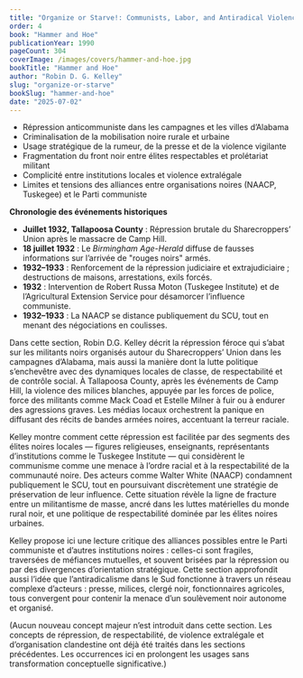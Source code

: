 ```yaml
---
title: "Organize or Starve!: Communists, Labor, and Antiradical Violence"
order: 4
book: "Hammer and Hoe"
publicationYear: 1990
pageCount: 304
coverImage: /images/covers/hammer-and-hoe.jpg
bookTitle: "Hammer and Hoe"
author: "Robin D. G. Kelley"
slug: "organize-or-starve"
bookSlug: "hammer-and-hoe"
date: "2025-07-02"
---
```


<!--themes:start-->
- Répression anticommuniste dans les campagnes et les villes d’Alabama  
- Criminalisation de la mobilisation noire rurale et urbaine  
- Usage stratégique de la rumeur, de la presse et de la violence vigilante  
- Fragmentation du front noir entre élites respectables et prolétariat militant  
- Complicité entre institutions locales et violence extralégale  
- Limites et tensions des alliances entre organisations noires (NAACP, Tuskegee) et le Parti communiste  

**Chronologie des événements historiques**

- **Juillet 1932, Tallapoosa County** : Répression brutale du Sharecroppers’ Union après le massacre de Camp Hill.  
- **18 juillet 1932** : Le *Birmingham Age-Herald* diffuse de fausses informations sur l’arrivée de "rouges noirs" armés.  
- **1932–1933** : Renforcement de la répression judiciaire et extrajudiciaire ; destructions de maisons, arrestations, exils forcés.  
- **1932** : Intervention de Robert Russa Moton (Tuskegee Institute) et de l’Agricultural Extension Service pour désamorcer l’influence communiste.  
- **1932–1933** : La NAACP se distance publiquement du SCU, tout en menant des négociations en coulisses.
<!--themes:end-->

<!--summary:start-->
Dans cette section, Robin D.G. Kelley décrit la répression féroce qui s’abat sur les militants noirs organisés autour du Sharecroppers’ Union dans les campagnes d’Alabama, mais aussi la manière dont la lutte politique s’enchevêtre avec des dynamiques locales de classe, de respectabilité et de contrôle social. À Tallapoosa County, après les événements de Camp Hill, la violence des milices blanches, appuyée par les forces de police, force des militants comme Mack Coad et Estelle Milner à fuir ou à endurer des agressions graves. Les médias locaux orchestrent la panique en diffusant des récits de bandes armées noires, accentuant la terreur raciale.

Kelley montre comment cette répression est facilitée par des segments des élites noires locales — figures religieuses, enseignants, représentants d’institutions comme le Tuskegee Institute — qui considèrent le communisme comme une menace à l’ordre racial et à la respectabilité de la communauté noire. Des acteurs comme Walter White (NAACP) condamnent publiquement le SCU, tout en poursuivant discrètement une stratégie de préservation de leur influence. Cette situation révèle la ligne de fracture entre un militantisme de masse, ancré dans les luttes matérielles du monde rural noir, et une politique de respectabilité dominée par les élites noires urbaines.

Kelley propose ici une lecture critique des alliances possibles entre le Parti communiste et d’autres institutions noires : celles-ci sont fragiles, traversées de méfiances mutuelles, et souvent brisées par la répression ou par des divergences d’orientation stratégique. Cette section approfondit aussi l’idée que l’antiradicalisme dans le Sud fonctionne à travers un réseau complexe d’acteurs : presse, milices, clergé noir, fonctionnaires agricoles, tous convergent pour contenir la menace d’un soulèvement noir autonome et organisé.
<!--summary:end-->

<!--concepts:start-->
(Aucun nouveau concept majeur n’est introduit dans cette section. Les concepts de répression, de respectabilité, de violence extralégale et d’organisation clandestine ont déjà été traités dans les sections précédentes. Les occurrences ici en prolongent les usages sans transformation conceptuelle significative.)
<!--concepts:end-->
